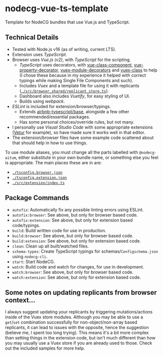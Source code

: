 # nodecg-vue-ts-template

Template for NodeCG bundles that use Vue.js and TypeScript.


## Technical Details

- Tested with Node.js v16 (as of writing, current LTS).
- Extension uses *TypeScript*.
- Browser uses *Vue.js (v2)*, with *TypeScript* for the scripting.
  - *TypeScript* uses decorators, with [vue-class-component](https://github.com/vuejs/vue-class-component), [vue-property-decorator](https://github.com/kaorun343/vue-property-decorator), [vuex-module-decorators](https://github.com/championswimmer/vuex-module-decorators) and [vuex-class](https://github.com/ktsn/vuex-class) to help (I chose these because in my experience it helped with correct typings while making Single File Components and such).
  - Includes *Vuex* and a template file for using it with replicants ([`./src/browser_shared/replicant_store.ts`](src/browser_shared/replicant_store.ts)).
  - Dashboard also includes *Vuetify*, for easy styling of UI.
  - Builds using *webpack*.
- *ESLint* is included for extension/browser/typings.
  - Extends [airbnb-typescript/base](https://github.com/iamturns/eslint-config-airbnb-typescript), alongside a few other recommended/essential packages.
  - Has some personal choices/override rules, but not many.
- I personally use *Visual Studio Code* with some appropriate extensions ([Vetur](https://github.com/vuejs/vetur) for example), so have made sure it works well in that editor.
- The extension/browser files have some example code scattered about that should help in how to use things.

To use module aliases, you must change all the parts labelled with `@nodecg-aitum`, either substitute in your own bundle name, or something else you feel is appropriate. The main places these are in are:
- [`./tsconfig.browser.json`](tsconfig.browser.json)
- [`./tsconfig.extension.json`](tsconfig.extension.json)
- [`./src/extension/index.ts`](src/extension/index.ts)


## Package Commands

- `autofix`: Automatically fix any possible linting errors using ESLint.
- `autofix:browser`: See above, but only for browser based code.
- `autofix:extension`: See above, but only for extension based code/typings.
- `build`: Build written code for use in production.
- `build:browser`: See above, but only for browser based code.
- `build:extension`: See above, but only for extension based code.
- `clean`: Clean up all built/watched files.
- `schema-types`: Create TypeScript typings for schemas/`Configschema.json` using `nodecg-cli`.
- `start`: Start NodeCG.
- `watch`: Build code and watch for changes, for use in development.
- `watch:browser`: See above, but only for browser based code.
- `watch:extension`: See above, but only for extension based code.


## Some notes on updating replicants from browser context...

I always suggest updating your replicants by triggering mutations/actions inside of the Vuex store modules. Although you may be able to use a `get`/`set` combination successfully for non-object/non-array based replicants, it can lead to issues with the opposite, hence the suggestion (believe me, I spent too long trying). This means it's a bit more complex than setting things in the extension code, but isn't much different than how you may usually use a Vuex store if you are already used to those. Check out the included samples for more help.
